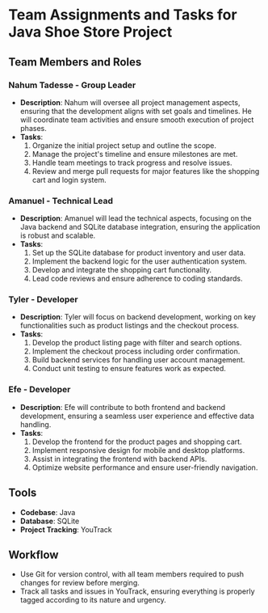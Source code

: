 # Team Assignments and Tasks for Java Shoe Store Project

## Team Members and Roles

### Nahum Tadesse - Group Leader
- **Description**: Nahum will oversee all project management aspects, ensuring that the development aligns with set goals and timelines. He will coordinate team activities and ensure smooth execution of project phases.
- **Tasks**:
  1. Organize the initial project setup and outline the scope.
  2. Manage the project's timeline and ensure milestones are met.
  3. Handle team meetings to track progress and resolve issues.
  4. Review and merge pull requests for major features like the shopping cart and login system.

### Amanuel - Technical Lead
- **Description**: Amanuel will lead the technical aspects, focusing on the Java backend and SQLite database integration, ensuring the application is robust and scalable.
- **Tasks**:
  1. Set up the SQLite database for product inventory and user data.
  2. Implement the backend logic for the user authentication system.
  3. Develop and integrate the shopping cart functionality.
  4. Lead code reviews and ensure adherence to coding standards.

### Tyler - Developer
- **Description**: Tyler will focus on backend development, working on key functionalities such as product listings and the checkout process.
- **Tasks**:
  1. Develop the product listing page with filter and search options.
  2. Implement the checkout process including order confirmation.
  3. Build backend services for handling user account management.
  4. Conduct unit testing to ensure features work as expected.

### Efe - Developer
- **Description**: Efe will contribute to both frontend and backend development, ensuring a seamless user experience and effective data handling.
- **Tasks**:
  1. Develop the frontend for the product pages and shopping cart.
  2. Implement responsive design for mobile and desktop platforms.
  3. Assist in integrating the frontend with backend APIs.
  4. Optimize website performance and ensure user-friendly navigation.

## Tools
- **Codebase**: Java
- **Database**: SQLite
- **Project Tracking**: YouTrack

## Workflow
- Use Git for version control, with all team members required to push changes for review before merging.
- Track all tasks and issues in YouTrack, ensuring everything is properly tagged according to its nature and urgency.


